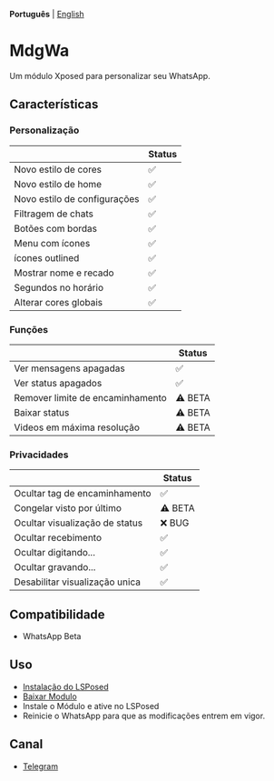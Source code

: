 **Português** | [English](https://github.com/Xposed-Modules-Repo/its.madruga.wpp/blob/main/language/README_EN.md)

# MdgWa

Um módulo Xposed para personalizar seu WhatsApp.

## Características

### Personalização

|  | Status |
| ------------- | ------------- |
| Novo estilo de cores| ✅ |
| Novo estilo de home | ✅ |
| Novo estilo de configurações | ✅ |
| Filtragem de chats | ✅ |
| Botões com bordas | ✅ |
| Menu com ícones | ✅ |
| ícones outlined | ✅ |
| Mostrar nome e recado | ✅ |
| Segundos no horário | ✅ |
| Alterar cores globais | ✅ |


### Funções

|  | Status |
| ------------- | ------------- |
| Ver mensagens apagadas | ✅ |
| Ver status apagados | ✅ |
| Remover limite de encaminhamento | ⚠️ BETA |
| Baixar status | ⚠️ BETA |
| Videos em máxima resolução | ⚠️ BETA |

### Privacidades

|  | Status |
| ------------- | ------------- |
| Ocultar tag de encaminhamento | ✅ |
| Congelar visto por último | ⚠️ BETA |
| Ocultar visualização de status | ❌ BUG |
| Ocultar recebimento | ✅ |
| Ocultar digitando... | ✅ |
| Ocultar gravando... | ✅ |
| Desabilitar visualização unica | ✅ |

## Compatibilidade

- WhatsApp Beta

## Uso

- [Instalação do LSPosed](https://github.com/LSPosed/LSPosed)
- [Baixar Modulo](https://github.com/Xposed-Modules-Repo/its.madruga.wpp/releases/latest)
- Instale o Módulo e ative no LSPosed
- Reinicie o WhatsApp para que as modificações entrem em vigor.

## Canal

- [Telegram](https://t.me/mdgwamodule)

